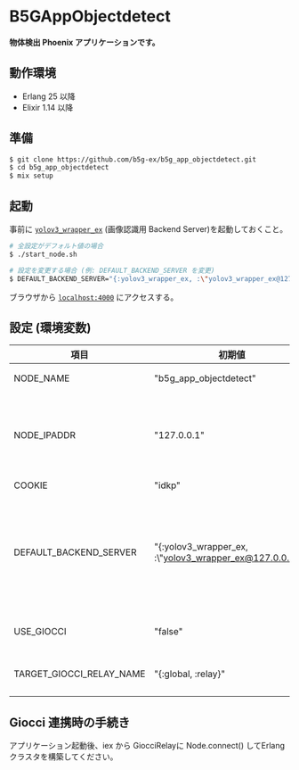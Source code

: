 # B5GAppObjectdetect

**物体検出 Phoenix アプリケーションです。**

## 動作環境
- Erlang 25 以降
- Elixir 1.14 以降

## 準備

```sh
$ git clone https://github.com/b5g-ex/b5g_app_objectdetect.git
$ cd b5g_app_objectdetect
$ mix setup
```

## 起動
事前に [`yolov3_wrapper_ex`](https://github.com/b5g-ex/yolov3_wrapper_ex) (画像認識用 Backend Server)を起動しておくこと。
```sh
# 全設定がデフォルト値の場合
$ ./start_node.sh

# 設定を変更する場合 (例: DEFAULT_BACKEND_SERVER を変更)
$ DEFAULT_BACKEND_SERVER="{:yolov3_wrapper_ex, :\"yolov3_wrapper_ex@127.0.0.1\"}" ./start_node.sh
```
ブラウザから [`localhost:4000`](http://localhost:4000) にアクセスする。

## 設定 (環境変数)
| 項目 | 初期値 | 説明 |
| --- | --- | --- |
| NODE_NAME | "b5g_app_objectdetect" | 起動する `node` の名前 |
| NODE_IPADDR | "127.0.0.1" | 起動する `node` のIPアドレス（`ifconfig` や `ip a` 等のコマンドで確認後入力してください） |
| COOKIE | "idkp" | COOKIEの値 |
| DEFAULT_BACKEND_SERVER | "{:yolov3_wrapper_ex, :\\"yolov3_wrapper_ex@127.0.0.1\\"}" | 画像認識用 Backend Server の名前 (参照: [GenServer.call/3](https://hexdocs.pm/elixir/1.14.4/GenServer.html#call/3), [Name Registration](https://hexdocs.pm/elixir/1.14.4/GenServer.html#module-name-registration)) \| 画面で `Backend` に `local` を選択した際の通信先 |
| USE_GIOCCI | "false" | Giocci 連携の有効 / 無効設定 (`false`, `true`) |
| TARGET_GIOCCI_RELAY_NAME | "{:global, :relay}" | 通信するGiocciRelayの名前 |

## Giocci 連携時の手続き
アプリケーション起動後、iex から GiocciRelayに Node.connect() してErlangクラスタを構築してください。
